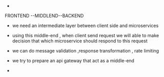 -

FRONTEND --MIDDLEND--BACKEND

- we need an intermediate layer between client side and microservices

- using this middle-end , when client send request we will able to make decision that which microservice should respond to this request

- we can do message validation ,response transformation , rate limiting
- we try to prepare an api gateway that act as a middle-end

-